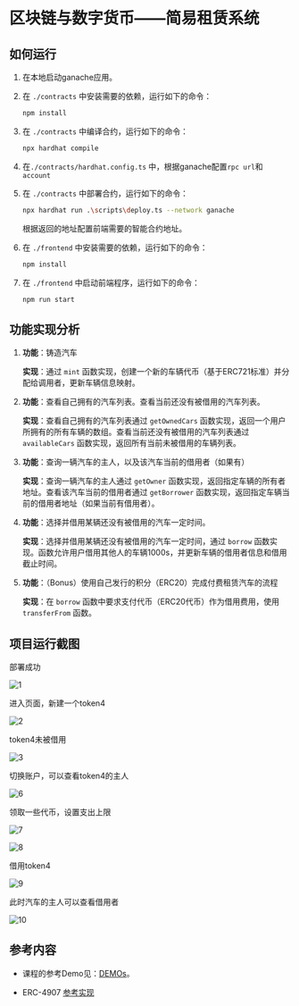 # 区块链与数字货币——简易租赁系统

## 如何运行

1. 在本地启动ganache应用。

2. 在 `./contracts` 中安装需要的依赖，运行如下的命令：
    ```bash
    npm install
    ```

3. 在 `./contracts` 中编译合约，运行如下的命令：
    ```bash
    npx hardhat compile
    ```

4. 在`./contracts/hardhat.config.ts` 中，根据ganache配置`rpc url`和`account`

5. 在 `./contracts` 中部署合约，运行如下的命令：

    ```bash
    npx hardhat run .\scripts\deploy.ts --network ganache
    ```

    根据返回的地址配置前端需要的智能合约地址。

6. 在 `./frontend` 中安装需要的依赖，运行如下的命令：
    ```bash
    npm install
    ```

7. 在 `./frontend` 中启动前端程序，运行如下的命令：
    ```bash
    npm run start
    ```

## 功能实现分析

1. **功能**：铸造汽车

   **实现**：通过 `mint` 函数实现，创建一个新的车辆代币（基于ERC721标准）并分配给调用者，更新车辆信息映射。

2. **功能**：查看自己拥有的汽车列表。查看当前还没有被借用的汽车列表。

   **实现**：查看自己拥有的汽车列表通过 `getOwnedCars` 函数实现，返回一个用户所拥有的所有车辆的数组。查看当前还没有被借用的汽车列表通过 `availableCars` 函数实现，返回所有当前未被借用的车辆列表。

3. **功能**：查询一辆汽车的主人，以及该汽车当前的借用者（如果有）

   **实现**：查询一辆汽车的主人通过 `getOwner` 函数实现，返回指定车辆的所有者地址。查看该汽车当前的借用者通过 `getBorrower` 函数实现，返回指定车辆当前的借用者地址（如果当前有借用者）。

4. **功能**：选择并借用某辆还没有被借用的汽车一定时间。

   **实现**：选择并借用某辆还没有被借用的汽车一定时间，通过 `borrow` 函数实现。函数允许用户借用其他人的车辆1000s，并更新车辆的借用者信息和借用截止时间。

5. **功能**：（Bonus）使用自己发行的积分（ERC20）完成付费租赁汽车的流程

   **实现**：在 `borrow` 函数中要求支付代币（ERC20代币）作为借用费用，使用 `transferFrom` 函数。

## 项目运行截图

部署成功

![1](https://github.com/0oyun/BlockChain-hw2-2023/blob/master/assets/1.png)

进入页面，新建一个token4

![2](https://github.com/0oyun/BlockChain-hw2-2023/blob/master/assets/2.png)

token4未被借用

![3](https://github.com/0oyun/BlockChain-hw2-2023/blob/master/assets/3.png)

切换账户，可以查看token4的主人

![6](https://github.com/0oyun/BlockChain-hw2-2023/blob/master/assets/6.png)

领取一些代币，设置支出上限

![7](https://github.com/0oyun/BlockChain-hw2-2023/blob/master/assets/7.png)

![8](https://github.com/0oyun/BlockChain-hw2-2023/blob/master/assets/8.png)

借用token4

![9](https://github.com/0oyun/BlockChain-hw2-2023/blob/master/assets/9.png)

此时汽车的主人可以查看借用者

![10](https://github.com/0oyun/BlockChain-hw2-2023/blob/master/assets/10.png)

## 参考内容

- 课程的参考Demo见：[DEMOs](https://github.com/LBruyne/blockchain-course-demos)。

- ERC-4907 [参考实现](https://eips.ethereum.org/EIPS/eip-4907)
